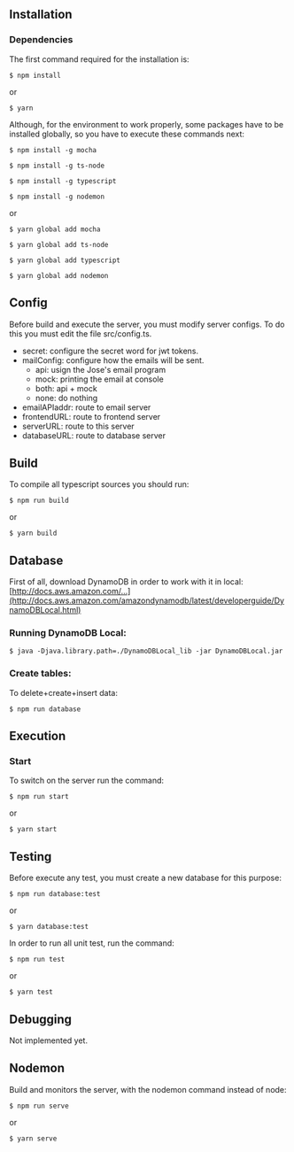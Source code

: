## Installation

### Dependencies

The first command required for the installation is:

    $ npm install

or 

    $ yarn

Although, for the environment to work properly, some packages have to be installed globally, so you have to execute these commands next:

    $ npm install -g mocha

    $ npm install -g ts-node

    $ npm install -g typescript

    $ npm install -g nodemon

or

    $ yarn global add mocha

    $ yarn global add ts-node

    $ yarn global add typescript

    $ yarn global add nodemon

## Config

Before build and execute the server, you must modify server configs. To do this you must edit the file src/config.ts.

* secret: configure the secret word for jwt tokens.
* mailConfig:  configure how the emails will be sent.
    * api: usign the Jose's email program
    * mock: printing the email at console
    * both: api + mock
    * none: do nothing
* emailAPIaddr: route to email server
* frontendURL: route to frontend server
* serverURL: route to this server
* databaseURL: route to database server

## Build

To compile all typescript sources you should run:

    $ npm run build

or 

    $ yarn build

## Database

First of all, download DynamoDB in order to work with it in local: [http://docs.aws.amazon.com/...](http://docs.aws.amazon.com/amazondynamodb/latest/developerguide/DynamoDBLocal.html)

### Running DynamoDB Local:

    $ java -Djava.library.path=./DynamoDBLocal_lib -jar DynamoDBLocal.jar

### Create tables:

To delete+create+insert data:

    $ npm run database

## Execution

### Start

To switch on the server run the command:

    $ npm run start

or

    $ yarn start

## Testing

Before execute any test, you must create a new database for this purpose:

    $ npm run database:test

or

    $ yarn database:test

In order to run all unit test, run the command:

    $ npm run test

or

    $ yarn test

## Debugging

Not implemented yet.

## Nodemon

Build and monitors the server, with the nodemon command instead of node:

    $ npm run serve

or

    $ yarn serve
